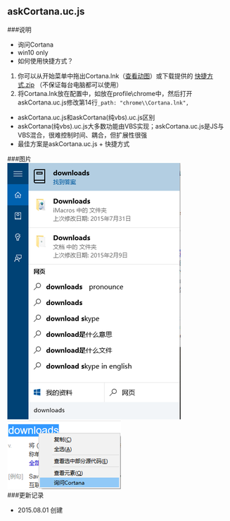 askCortana.uc.js
----------------------------------- 
###说明  
 - 询问Cortana  
 - win10 only  
 - 如何使用快捷方式？
  1. 你可以从开始菜单中拖出Cortana.lnk（[查看动图](https://github.com/GH-Kelo/userChromeJS/raw/master/askCortana/img/img3.gif)）或下载提供的 [快捷方式.zip](https://github.com/GH-Kelo/userChromeJS/raw/master/askCortana/%E5%BF%AB%E6%8D%B7%E6%96%B9%E5%BC%8F.zip) （不保证每台电脑都可以使用）
  2. 将Cortana.lnk放在配置中，如放在profile\chrome中，然后打开askCortana.uc.js修改第14行`_path: "chrome\\Cortana.lnk",`
 - askCortana.uc.js和askCortana(纯vbs).uc.js区别
  - askCortana(纯vbs).uc.js大多数功能由VBS实现；askCortana.uc.js是JS与VBS混合，很难控制时间、耦合，但扩展性很强
  - 最佳方案是askCortana.uc.js + 快捷方式

###图片  
![](https://github.com/GH-Kelo/userChromeJS/raw/master/askCortana/img/img1.png "图片展示")   
![](https://github.com/GH-Kelo/userChromeJS/raw/master/askCortana/img/img2.png "图片展示")   
###更新记录  
 - 2015.08.01 创建  


